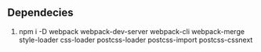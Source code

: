 ## Dependecies
1.  npm i -D webpack webpack-dev-server webpack-cli webpack-merge style-loader css-loader postcss-loader postcss-import postcss-cssnext